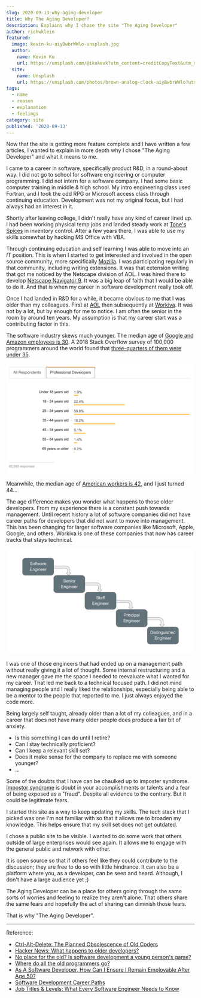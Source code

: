 ```yaml
---
slug: 2020-09-13-why-aging-developer
title: Why The Aging Developer?
description: Explains why I chose the site "The Aging Developer"
author: richwklein
featured:
  image: kevin-ku-aiyBwbrWWlo-unsplash.jpg
  author:
    name: Kevin Ku
    url: https://unsplash.com/@ikukevk?utm_content=creditCopyText&utm_medium=referral&utm_source=unsplash
  site:
    name: Unsplash
    url: https://unsplash.com/photos/brown-analog-clock-aiyBwbrWWlo?utm_content=creditCopyText&utm_medium=referral&utm_source=unsplas
tags:
  - name
  - reason
  - explanation
  - feelings
category: site
published: '2020-09-13'
---
```


Now that the site is getting more feature complete and I have written a few articles, I wanted to explain in more depth why I chose &quot;The Aging Developer&quot; and what it means to me.

I came to a career in software, specifically product R&D, in a round-about way. I did not go to school for software engineering or computer programming. I did not intern for a software company. I had some basic computer training in 
middle & high school. My intro engineering class used Fortran, and I took the odd RPG or Microsoft access class through continuing education. Development was not my original focus, but I had always had an interest in it. 

Shortly after leaving college, I didn't really have any kind of career lined up. I had been working physical temp jobs and landed steady work at [Tone's Spices](https://www.tones.com/about) in inventory control. After a few years there, I was able to use my skills somewhat by hacking MS Office with VBA. 

Through continuing education and self learning I was able to move into an *IT* position. This is when I started to get interested and involved in the open source community, more specifically [Mozilla](https://www.mozilla.org). 
I was participating regularly in that community, including writing extensions. It was that extension writing that got me noticed by the Netscape division of AOL. I was hired there to develop [Netscape Navigator 9](https://en.wikipedia.org/wiki/Netscape_Navigator_9). It was a big leap of faith that I would be able to do it. And that is when 
my career in software development really took off.

Once I had landed in R&D for a while, it became obvious to me that I was older than my colleagues. First at [AOL](https://en.wikipedia.org/wiki/AOL) then subsequently at [Workiva](https://en.wikipedia.org/wiki/Workiva). It was not by a lot, but by enough for me to notice. I am often the senior in the room by around ten years. 
My assumption is that my career start was a contributing factor in this.

The software industry skews much younger. The median age of [Google and Amazon employees is 30](https://www.payscale.com/data-packages/top-tech-companies-compared/tech-salaries). A 2018 Stack Overflow survey of 100,000 programmers around the world found that [three-quarters of them were under 35](https://insights.stackoverflow.com/survey/2018#developer-profile-age). 

![Stack Overflow](stackoverflow-age.png)

Meanwhile, the median age of [American workers is 42](https://www.bls.gov/emp/tables/median-age-labor-force.htm),
and I just turned 44...

The age difference makes you wonder what happens to those older developers. From my experience there is a constant push towards management. Until recent history a lot of software companies did not have career paths for developers that did not want to move into management. This has been changing for larger software companies like Microsoft, Apple, Google, and others. Workiva is one of these companies that now has career tracks that stays technical.

![Technical Career Path](career-path.png)

I was one of those engineers that had ended up on a management path without really giving it a lot of thought. Some internal restructuring and a new manager gave me the space I needed to reevaluate what I wanted for my career. That led me back to a technical focused path. I did not mind managing people and I really liked the relationships, especially being able to be a mentor to the people that reported to me. I just always enjoyed the code more.  

Being largely self taught, already older than a lot of my colleagues, and in a career that does not have many older people does produce a fair bit of anxiety.

* Is this something I can do until I retire?
* Can I stay technically proficient?
* Can I keep a relevant skill set?
* Does it make sense for the company to replace me with someone younger?
* ...

Some of the doubts that I have can be chaulked up to imposter syndrome. [Impostor syndrome](https://en.wikipedia.org/wiki/Impostor_syndrome) is doubt in your accomplishments or talents and a fear of being exposed as a "fraud". 
Despite all evidence to the contrary. But it could be legitimate fears.

I started this site as a way to keep updating my skills. The tech stack that I picked was one I'm not familiar with so that it allows me to broaden my knowledge. This helps ensure that my skill set does not get outdated. 

I chose a public site to be visible. I wanted to do some work that others outside of large enterprises would see again. It allows me to engage with the general public and network with other. 

It is open source so that if others feel like they could contribute to the discussion; they are free to do so with little hindrance. It can also be a platform where you, as a developer, can be seen and heard. Although, I don't
have a large audience yet ;)

The Aging Developer can be a place for others going through the same sorts of worries and feeling to realize they aren't alone. That others share the same fears and hopefully the act of sharing can diminish those fears.

That is why "The Aging Developer".

----
Reference:

* [Ctrl-Alt-Delete: The Planned Obsolescence of Old Coders](https://onezero.medium.com/ctrl-alt-delete-the-planned-obsolescence-of-old-coders-9c5f440ee68)
* [Hacker News: What happens to older developers?](https://news.ycombinator.com/item?id=7372997)
* [No place for the old? Is software development a young person's game?](https://www.techrepublic.com/article/no-place-for-the-old-is-software-development-a-young-persons-game/)
* [Where do all the old programmers go?](https://www.infoworld.com/article/2617093/it-careers-where-do-all-the-old-programmers-go.html)
* [As A Software Developer, How Can I Ensure I Remain Employable After Age 50?](https://www.forbes.com/sites/quora/2012/09/17/as-a-software-developer-how-can-i-ensure-i-remain-employable-after-age-50/#6ab73da57264)
* [Software Development Career Paths](https://simpleprogrammer.com/software-development-career-paths/)
* [Job Titles & Levels: What Every Software Engineer Needs to Know](https://www.holloway.com/s/trh-job-titles-levels-fundamentals-for-software-engineering)
  
